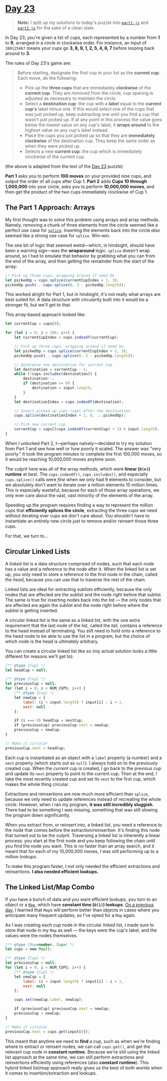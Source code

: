 # [Day 23](https://adventofcode.com/2020/day/23)

> **Note:** I split up my solutions to today's puzzle into [`part1.js`](/23/part1.js) and [`part2.js`](/23/part2.js) for the sake of a clean slate.

In Day 23, you're given a list of cups, each represented by a number from **1** to **9**, arranged in a circle in clockwise order. For instance, an input of `389125467` means your cups go **3, 8, 9, 1, 2, 5, 4, 6, 7** before looping back around to **3**.

The rules of Day 23's game are:

> Before starting, designate the first cup in your list as the **current cup**.
> Each move, do the following:
> * Pick up the **three cups** that are immediately **clockwise** of the **current cup**. They are removed from the circle; cup spacing is adjusted as necessary to maintain the circle.
> * Select a **destination cup**: the cup with a **label** equal to the **current cup's** label minus one. If this would select one of the cups that was just picked up, keep subtracting one until you find a cup that wasn't just picked up. If at any point in this process the value goes below the lowest value on any cup's label, it **wraps around** to the highest value on any cup's label instead.
> * Place the cups you just picked up so that they are **immediately clockwise** of the destination cup. They keep the same order as when they were picked up.
> * Selects a new **current cup**: the cup which is immediately clockwise of the current cup.

(the above is adapted from the text of the [Day 23](https://adventofcode.com/2020/day/23) puzzle)

**Part 1** asks you to perform **100 moves** on your provided nine cups, and output the order of all cups after Cup 1. **Part 2** adds **Cups 10 through 1,000,000** into your circle, asks you to perform **10,000,000 moves**, and then get the product of the two cups immediately clockwise of Cup 1.

## The Part 1 Approach: Arrays

My first thought was to solve this problem using arrays and array methods. Namely, removing a chunk of three elements from the circle seemed like a perfect use case for [`splice`](https://developer.mozilla.org/en-US/docs/Web/JavaScript/Reference/Global_Objects/Array/splice). Inserting the elements back into the circle _also_ seemed like a strong use case for `splice`. Win–win.

The one bit of logic that seemed weird—which, in hindsight, should have been a warning sign—was the **wraparound** logic. `splice` doesn't wrap around, so I had to emulate that behavior by grabbing what you can from the end of the array, and then getting the remainder from the start of the array:

```js
// Pick up three cups, wrapping around if need be
let pickedUp = cups.splice(currentCupIndex + 1, 3);
pickedUp.push(...cups.splice(0, 3 - pickedUp.length));
```

This worked alright for Part 1, but in hindsight, it's not really what arrays are best suited for. A data structure with circularity built into it would be a stronger fit, but we'll get to that.

This array-based approach looked like:

```js
let currentCup = cups[0];

for (let i = 0; i < 100; i++) {
	let currentCupIndex = cups.indexOf(currentCup);

	// Pick up three cups, wrapping around if need be
	let pickedUp = cups.splice(currentCupIndex + 1, 3);
	pickedUp.push(...cups.splice(0, 3 - pickedUp.length));

	// Determine new destination for current cup
	let destination = currentCup - 1;
	while (!cups.includes(destination)) {
		destination--;
		if (destination <= 0) {
			destination = input.length;
		} 
	}
	let destinationIndex = cups.indexOf(destination);

	// Insert picked up cups right after the destination
	cups.splice(destinationIndex + 1, 0, ...pickedUp);

	// Pick new current cup
	currentCup = cups[(cups.indexOf(currentCup) + 1) % input.length];
}
```

When I unlocked Part 2, I—perhaps naïvely—decided to try my solution from Part 1 and see how well or how poorly it scaled. The answer was "very poorly." It took the program _minutes_ to complete the first 100,000 moves, so it would be reaching 10,000,000 moves anytime soon.

The culprit here was all of the array methods, which were **linear (`O(n)`) runtime** at best. The `cups.indexOf()`, `cups.includes()`, and especially `cups.splice()` calls were _fine_ when we only had 9 elements to consider, but we absolutely don't want to iterate over a million elements 10 million times. This is especially wasteful, because for each of those array operations, we only ever care about the vast, vast minority of the elements of the array.

Speeding up the program requires finding a way to represent the million cups that **efficiently splices the circle**, extracting the three cups we need without iterating over cups we don't care about. You shouldn't have to instantiate an entirely new circle just to remove and/or reinsert those three cups.

For that, we turn to…

## Circular Linked Lists

A *linked list* is a data structure comprised of nodes, such that each node has a value and a reference to the node after it. When the linked list is set up, you only need to store a reference to the first node in the chain, called the _head_, because you can use that to traverse the rest of the chain.

Linked lists are ideal for extracting sublists efficiently, because the only nodes that are affected are the sublist and the node right before that sublist. The same is true for inserting nodes back into the list — the only nodes that are affected are again the sublist and the node right before where the sublist is getting inserted.

A *circular linked list* is the same as a linked list, with the one extra requirement that the last node of the list, called the *tail*, contains a reference to the head instead of terminating. You still need to hold onto a reference to the head node to be able to use the list in a program, but the choice of which node is the head is ultimately arbitrary.

You can create a circular linked list like so (my actual solution looks a little different for reasons we'll get to):

```js
/** @type {Cup} */
let headCup = null;

/** @type {Cup} */
let previousCup = null;
for (let i = 0; i < NUM_CUPS; i++) {
	/** @type {Cup} */
	let newCup = {
		label: (i < input.length) ? input[i] : i + 1,
		next: null
	};

	if (i === 0) headCup = nextCup;
	if (previousCup) previousCup.next = newCup;
	previousCup = newCup;
}

// Make it circular
previousCup.next = headCup;
```

Each cup is instantiated as an object with a `label` property (a number) and a `next` property (which starts out as `null`). I always hold on to the previously created cup. When the _current_ cup is created, I go back to the previous cup and update its `next` property to point to the current cup. Then at the end, I take the most recently created cup and set its `next` to the first cup, which makes the whole thing circular.

Extractions and reinsertions are now much more efficient than `splice`, because we only need to update references instead of recreating the whole circle. However, when I ran my program, **it was still incredibly sluggish.** There had to be something I was missing, something that was still slowing the program down significantly.

When you extract from, or reinsert into, a linked list, you need a reference to the node that comes before the extraction/reinsertion. It's finding this node that turned out to be the culprit. Traversing a linked list is inherently a linear process: you start at the first node and you keep following the chain until you find the node you want. This is no faster than an array search, and it meant that for each of my 10,000,000 moves, I was still performing up to a million lookups.

To make this program faster, I not only needed the efficient extractions and reinsertions. **I also needed efficient lookups.**

## The Linked List/Map Combo

If you have a bunch of data and you want efficient lookups, you turn to an object or a [`Map`](https://developer.mozilla.org/en-US/docs/Web/JavaScript/Reference/Global_Objects/Map), which have **constant time (`O(1)`) lookups**. [On a previous day](/15#maps-over-objects), I learned that `Map`s will perform better than objects in cases where you anticipate many frequent updates, so I've opted for a `Map` again.

As I was creating each cup node in the circular linked list, I made sure to store that node in my `Map` as well — the keys were the cup's label, and the values were the nodes themselves.

```js
/** @type {Map<number, Cup>} */
let cups = new Map();

/** @type {Cup} */
let previousCup = null;
for (let i = 0; i < NUM_CUPS; i++) {
	/** @type {Cup} */
	let newCup = {
		label: (i < input.length) ? input[i] : i + 1,
		next: null
	};

	cups.set(newCup.label, newCup);

	if (previousCup) previousCup.next = newCup;
	previousCup = newCup;
}

// Make it circular
previousCup.next = cups.get(input[0]);
```

This meant that anytime we need to **find** a cup, such as when we're finding where to extract or reinsert nodes, we can call `cups.get()`, and get the relevant cup node in **constant runtime**. Because we're still using the linked list approach at the same time, we can still perform extractions and reinsertions efficiently using references (also **constant runtime**). This hybrid linked list/map approach really gives us the best of both worlds when it comes to insertion/extraction and lookups.